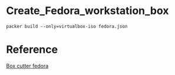 # Create_Fedora_workstation_box

```
packer build --only=virtualbox-iso fedora.json
```
# Reference

[Box cutter fedora](https://github.com/boxcutter/fedora)